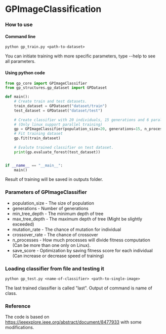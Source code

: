 # GPImageClassification

### How to use
#### Command line
```console
python gp_train.py <path-to-dataset>
```
You can initiate training with more specific parameters, type --help to see all parameters.
#### Using python code
```python
from gp_core import GPImageClassifier
from gp_structures.gp_dataset import GPDataset

def main():
    # Create train and test datasets.
    train_dataset = GPDataset("dataset/train")
    test_dataset = GPDataset("dataset/test")
    
    # Create classifier with 20 individuals, 15 generations and 6 parallel processes.
    # (Only linux support parallel training)
    gp = GPImageClassifier(population_size=20, generations=15, n_processes=6)
    # Fit training dataset
    gp.fit(train_dataset)
    
    # Evalute trained classifier on test dataset.
    print(gp.evaluate_forest(test_dataset))


if __name__ == "__main__":
    main()
```
Result of training will be saved in outputs folder.
### Parameters of GPImageClassifier
* population_size - The size of population
* generations - Number of generations
* min_tree_depth - The minimum depth of tree
* max_tree_depth - The maximum depth of tree (Might be slightly exceeded)
* mutation_rate - The chance of mutation for individual
* crossover_rate - The chance of crossover
* n_processes - How much processes will divide fitness computation (Can be more than one only on Linux).
* save_score - Optimization by saving fitness score for each individual (Can increase or decrease speed of training)
### Loading classifier from file and testing it
```console
python gp_test.py <name-of-classifier> <path-to-single-image>
```
The last trained classifier is called "last". Output of command is name of class.

### Reference
The code is based on https://ieeexplore.ieee.org/abstract/document/8477933 with some modifications.
